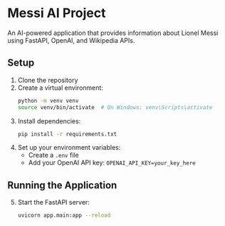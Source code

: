  # Messi AI Project

An AI-powered application that provides information about Lionel Messi using FastAPI, OpenAI, and Wikipedia APIs.

## Setup

1. Clone the repository
2. Create a virtual environment:
   ```bash
   python -m venv venv
   source venv/bin/activate  # On Windows: venv\Scripts\activate
   ```
3. Install dependencies:
   ```bash
   pip install -r requirements.txt
   ```
4. Set up your environment variables:
   - Create a `.env` file
   - Add your OpenAI API key: `OPENAI_API_KEY=your_key_here`

## Running the Application

5. Start the FastAPI server:
   ```bash
   uvicorn app.main:app --reload
   ```

